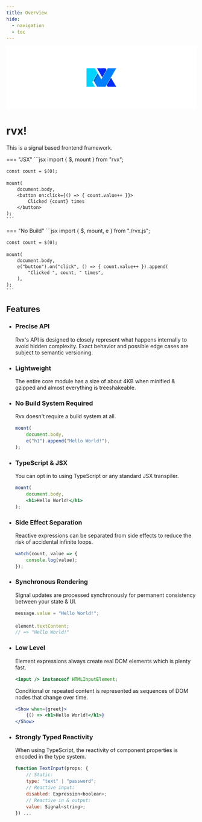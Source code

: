 ```yaml
---
title: Overview
hide:
  - navigation
  - toc
---
```


![](./assets/banner.svg)

# rvx!
This is a signal based frontend framework.

=== "JSX"
	```jsx
	import { $, mount } from "rvx";

	const count = $(0);

	mount(
		document.body,
		<button on:click={() => { count.value++ }}>
			Clicked {count} times
		</button>
	);
	```

=== "No Build"
	```jsx
	import { $, mount, e } from "./rvx.js";

	const count = $(0);

	mount(
		document.body,
		e("button").on("click", () => { count.value++ }).append(
			"Clicked ", count, " times",
		),
	);
	```

## Features

<div class="grid cards" markdown>

- ### Precise API
	Rvx's API is designed to closely represent what happens internally to avoid hidden complexity. Exact behavior and possible edge cases are subject to semantic versioning.

- ### Lightweight
	The entire core module has a size of about 4KB when minified & gzipped and almost everything is treeshakeable.

- ### No Build System Required
	Rvx doesn't require a build system at all.
	```jsx
	mount(
		document.body,
		e("h1").append("Hello World!"),
	);
	```

- ### TypeScript & JSX
	You can opt in to using TypeScript or any standard JSX transpiler.
	```jsx
	mount(
		document.body,
		<h1>Hello World!</h1>
	);
	```

- ### Side Effect Separation
	Reactive expressions can be separated from side effects to reduce the risk of accidental infinite loops.
	```jsx
	watch(count, value => {
		console.log(value);
	});
	```

- ### Synchronous Rendering
	Signal updates are processed synchronously for permanent consistency between your state & UI.
	```jsx
	message.value = "Hello World!";

	element.textContent;
	// => "Hello World!"
	```

- ### Low Level
	Element expressions always create real DOM elements which is plenty fast.
	```jsx
	<input /> instanceof HTMLInputElement;
	```

	Conditional or repeated content is represented as sequences of DOM nodes that change over time.
	```jsx
	<Show when={greet}>
		{() => <h1>Hello World!</h1>}
	</Show>
	```

- ### Strongly Typed Reactivity
	When using TypeScript, the reactivity of component properties is encoded in the type system.
	```jsx
	function TextInput(props: {
		// Static:
		type: "text" | "password";
		// Reactive input:
		disabled: Expression<boolean>;
		// Reactive in & output:
		value: Signal<string>;
	}) ...
	```

</div>
